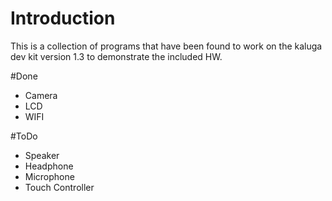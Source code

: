 # Introduction

This is a collection of programs that have been found to work on the kaluga dev kit version 1.3 to demonstrate the included HW.

#Done
* Camera
* LCD
* WIFI

#ToDo
* Speaker
* Headphone
* Microphone
* Touch Controller
